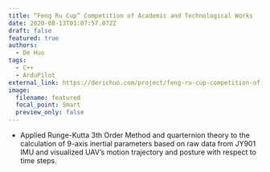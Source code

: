 ```yaml
---
title: “Feng Ru Cup” Competition of Academic and Technological Works
date: 2020-08-13T01:07:57.072Z
draft: false
featured: true
authors:
  - De Huo
tags:
  - C++
  - ArduPilot
external_link: https://derichuo.com/project/feng-ru-cup-competition-of-academic-and-technological-works/
image:
  filename: featured
  focal_point: Smart
  preview_only: false
---
```

* Applied Runge-Kutta 3th Order Method and quarternion theory to the calculation of 9-axis inertial parameters based on raw data from JY901 IMU and visualized UAV’s motion trajectory and posture with respect to time steps.